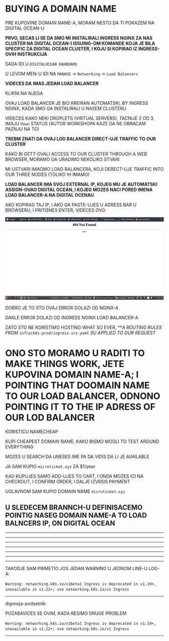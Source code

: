 # BUYING A DOMAIN NAME

PRE KUPOVINE DOMAIN NAME-A, MORAM NESTO DA TI POKAZEM NA DIGITAL OCEAN-U

**PRVO, SECAS LI SE DA SMO MI INSTALIRALI INGRESS NGINX ZA NAS CLUSTER NA DIGITAL OCEAN-I ISSUING-OM KOMANDE KOJA JE BILA SPECIFIC ZA DIGITAL OCEAN CLUSTER, I KOJU SI KOPIRAO IZ INGRESS-OVIH INSTRUKCIJA**

SADA IDI U `DIGITALOCEAN DAHBOARD`

U LEVOM MEN-U IDI NA `MANAGE` -> `Networking` -> `Load Balancers`

**VIDECES DA IMAS JEDAN LOAD BALANCER**

KLIKNI NA NJEGA

OVAJ LOAD BALANCER JE BIO KREIRAN AUTOMATSKI, BY INGRESS NGINX, KADA SMO GA INSTALIRALI U NASEM CLUSTERU

VIDECES KAKO NEKI DROPLETS (VIRTUAL SERVERS), TACNIJE 2 OD 3, IMAJU `Down` STATUS (AUTOR WORKSHOPA KAZE DA NE OBRACAM PAZNJU NA TO)

**TREBM ZNATI DA OVAJ LOD BALANCER DIRECT-UJE TRAFFIC TO OUR CLUSTER**

KAKO BI GETT-OVALI ACCESS TO OUR CLUSTER THROUGH A WEB BROWSER, MORAMO DA URADIMO NEKOLIKO STVARI

MI USTVARI IMAOMO LOAD BALANCERA, KOJI DERECT-UJE TRAFFIC INTO OUR THREE NODES (TOLIKO IH IMAMO)

**LOAD BALANCER IMA SVOJ EXTERNAL IP, KOJEG MU JE AUTOMATSKI ASSIGN-OVAO DIGITAL OCEAN, I KOJEG MOZES NACI PORED IMENA LOAD BALANCER-A NA DIGITAL OCENAU**

AKO KOPIRAS TAJ IP, I AKO GA PASTE-UJES U ADRESS BAR U BROWSERU, I PRITISNES ENTER, VIDECES OVO:

![nginx 404](images/nginex%20404.jpg)

DOBRO JE TO STO OVAJ ERROR DOLAZI OD NGINX-A

DAKLE ERROR DOLAZI OD INGRESS NGINX LOAD BALANCER-A

ZATO STO NE KORISTIMO HOSTING WHAT SO EVER, ***A ROUTING RULES FROM `infra/k8s-prod/ingress-srv.yaml` SU APPLIED TO OUR REQUEST*

# ONO STO MORAMO U RADITI TO MAKE THINGS WORK, JETE KUPOVINA DOMAIN NAME-A; I POINTING THAT DOOMAIN NAME TO OUR LOAD BALANCER, ODNONO POINTING IT TO THE IP ADRESS OF OUR LOD BALANCER

KORISTICU NAMECHEAP

KUPI CHEAPEST DOMAIN NAME, KAKO BISMO MOGLI TO TEST AROUND EVERYTHING

MOZES U SEARCH DA UNESES IME PA DA VIDIS DA LI JE AVAILABLE

JA SAM KUPIO `microticket.xyz` ZA $1/year

KAD KUPUJES SAMO ADD-UJES TO CART, I ONDA MOZES ICI NA CHECKOUT, I CONFIRM ORDER, I DALJE IZVRSIS PAYMENT

UGLAVNOM SAM KUPIO DOMAIN NAME `microticket.xyz`

## U SLEDECEM BRANNCH-U DEFINISACEMO POINTIG NASEG DOMAIN NAME-A TO LOAD BALNCERS IP, ON DIGITAL OCEAN

***
***
***
***
***
***
***

TAKODJE SAM PRIMETIO JOS JEDAN WARNING U JEDNOM LINE-U LOG-A:

`Warning: networking.k8s.io/v1beta1 Ingress is deprecated in v1.19+, unavailable in v1.22+; use networking.k8s.io/v1 Ingress`

***

digresija-podsetnik:

POZABAVICES SE OVIM, KADA RESIMO DRUGE PROBLEM

`Warning: networking.k8s.io/v1beta1 Ingress is deprecated in v1.19+, unavailable in v1.22+; use networking.k8s.io/v1 Ingress`


***
